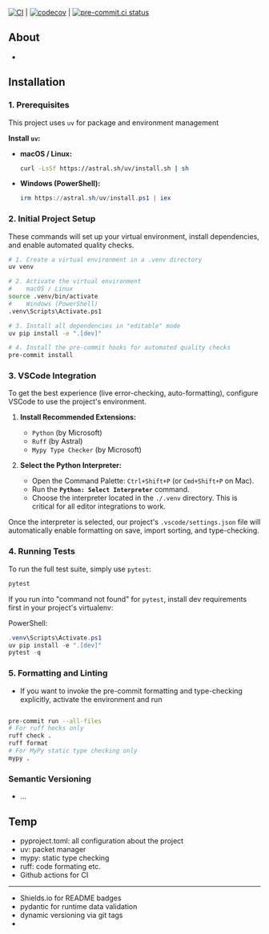 <!-- CI -->

[![CI](https://github.com/HomeMichi/GateWatch/actions/workflows/ci.yml/badge.svg)](https://github.com/HomeMichi/GateWatch/actions/workflows/ci.yml) | [![codecov](https://img.shields.io/codecov/c/github/HomeMichi/GateWatch.svg)](https://app.codecov.io/gh/HomeMichi/GateWatch) | [![pre-commit.ci status](https://results.pre-commit.ci/badge/github/HomeMichi/GateWatch/main.svg)](https://results.pre-commit.ci/latest/github/HomeMichi/GateWatch/main)

## About

-

## Installation

### 1. Prerequisites

This project uses `uv` for package and environment management

**Install `uv`:**

- **macOS / Linux:**
  ```bash
  curl -LsSf https://astral.sh/uv/install.sh | sh
  ```
- **Windows (PowerShell):**
  ```powershell
  irm https://astral.sh/uv/install.ps1 | iex
  ```

### 2. Initial Project Setup

These commands will set up your virtual environment, install dependencies, and enable automated quality checks.

```bash
# 1. Create a virtual environment in a .venv directory
uv venv

# 2. Activate the virtual environment
#    macOS / Linux
source .venv/bin/activate
#    Windows (PowerShell)
.venv\Scripts\Activate.ps1

# 3. Install all dependencies in "editable" mode
uv pip install -e ".[dev]"

# 4. Install the pre-commit hooks for automated quality checks
pre-commit install
```

### 3. VSCode Integration

To get the best experience (live error-checking, auto-formatting), configure VSCode to use the project's environment.

1.  **Install Recommended Extensions:**

    - `Python` (by Microsoft)
    - `Ruff` (by Astral)
    - `Mypy Type Checker` (by Microsoft)

2.  **Select the Python Interpreter:**
    - Open the Command Palette: `Ctrl+Shift+P` (or `Cmd+Shift+P` on Mac).
    - Run the **`Python: Select Interpreter`** command.
    - Choose the interpreter located in the `./.venv` directory. This is critical for all editor integrations to work.

Once the interpreter is selected, our project's `.vscode/settings.json` file will automatically enable formatting on save, import sorting, and type-checking.

### 4. Running Tests

To run the full test suite, simply use `pytest`:

```bash
pytest
```

If you run into "command not found" for `pytest`, install dev requirements first in your project's virtualenv:

PowerShell:

```powershell
.venv\Scripts\Activate.ps1
uv pip install -e ".[dev]"
pytest -q
```

### 5. Formatting and Linting

- If you want to invoke the pre-commit formatting and type-checking explicitly, activate the environment and run

```bash

pre-commit run --all-files
# For ruff hecks only
ruff check .
ruff format
# For MyPy static type checking only
mypy .
```

### Semantic Versioning

- ...

## Temp

- pyproject.toml: all configuration about the project
- uv: packet manager
- mypy: static type checking
- ruff: code formating etc.
- Github actions for CI

---

- Shields.io for README badges
- pydantic for runtime data validation
- dynamic versioning via git tags
-
